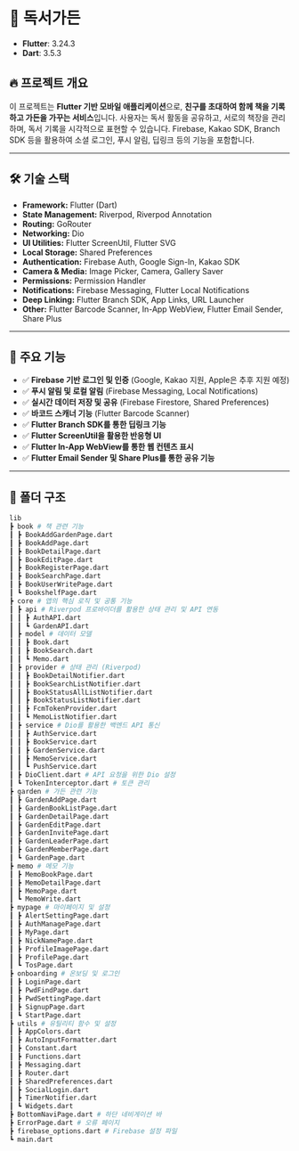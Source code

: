 # 📱 독서가든

- **Flutter**: 3.24.3
- **Dart**: 3.5.3

## 🔥 프로젝트 개요

이 프로젝트는 **Flutter 기반 모바일 애플리케이션**으로, **친구를 초대하여 함께 책을 기록하고 가든을 가꾸는 서비스**입니다.
사용자는 독서 활동을 공유하고, 서로의 책장을 관리하며, 독서 기록을 시각적으로 표현할 수 있습니다.
Firebase, Kakao SDK, Branch SDK 등을 활용하여 소셜 로그인, 푸시 알림, 딥링크 등의 기능을 포함합니다.

---

## 🛠️ 기술 스택

- **Framework:** Flutter (Dart)
- **State Management:** Riverpod, Riverpod Annotation
- **Routing:** GoRouter
- **Networking:** Dio
- **UI Utilities:** Flutter ScreenUtil, Flutter SVG
- **Local Storage:** Shared Preferences
- **Authentication:** Firebase Auth, Google Sign-In, Kakao SDK
- **Camera & Media:** Image Picker, Camera, Gallery Saver
- **Permissions:** Permission Handler
- **Notifications:** Firebase Messaging, Flutter Local Notifications
- **Deep Linking:** Flutter Branch SDK, App Links, URL Launcher
- **Other:** Flutter Barcode Scanner, In-App WebView, Flutter Email Sender, Share Plus

---

## 📌 주요 기능

- ✅ **Firebase 기반 로그인 및 인증** (Google, Kakao 지원, Apple은 추후 지원 예정)
- ✅ **푸시 알림 및 로컬 알림** (Firebase Messaging, Local Notifications)
- ✅ **실시간 데이터 저장 및 공유** (Firebase Firestore, Shared Preferences)
- ✅ **바코드 스캐너 기능** (Flutter Barcode Scanner)
- ✅ **Flutter Branch SDK를 통한 딥링크 기능**
- ✅ **Flutter ScreenUtil을 활용한 반응형 UI**
- ✅ **Flutter In-App WebView를 통한 웹 컨텐츠 표시**
- ✅ **Flutter Email Sender 및 Share Plus를 통한 공유 기능**

---

## 📂 폴더 구조

```bash
lib
┣ book # 책 관련 기능
┃ ┣ BookAddGardenPage.dart
┃ ┣ BookAddPage.dart
┃ ┣ BookDetailPage.dart
┃ ┣ BookEditPage.dart
┃ ┣ BookRegisterPage.dart
┃ ┣ BookSearchPage.dart
┃ ┣ BookUserWritePage.dart
┃ ┗ BookshelfPage.dart
┣ core # 앱의 핵심 로직 및 공통 기능
┃ ┣ api # Riverpod 프로바이더를 활용한 상태 관리 및 API 연동
┃ ┃ ┣ AuthAPI.dart
┃ ┃ ┗ GardenAPI.dart
┃ ┣ model # 데이터 모델
┃ ┃ ┣ Book.dart
┃ ┃ ┣ BookSearch.dart
┃ ┃ ┗ Memo.dart
┃ ┣ provider # 상태 관리 (Riverpod)
┃ ┃ ┣ BookDetailNotifier.dart
┃ ┃ ┣ BookSearchListNotifier.dart
┃ ┃ ┣ BookStatusAllListNotifier.dart
┃ ┃ ┣ BookStatusListNotifier.dart
┃ ┃ ┣ FcmTokenProvider.dart
┃ ┃ ┗ MemoListNotifier.dart
┃ ┣ service # Dio를 활용한 백엔드 API 통신
┃ ┃ ┣ AuthService.dart
┃ ┃ ┣ BookService.dart
┃ ┃ ┣ GardenService.dart
┃ ┃ ┣ MemoService.dart
┃ ┃ ┗ PushService.dart
┃ ┣ DioClient.dart # API 요청을 위한 Dio 설정
┃ ┗ TokenInterceptor.dart # 토큰 관리
┣ garden # 가든 관련 기능
┃ ┣ GardenAddPage.dart
┃ ┣ GardenBookListPage.dart
┃ ┣ GardenDetailPage.dart
┃ ┣ GardenEditPage.dart
┃ ┣ GardenInvitePage.dart
┃ ┣ GardenLeaderPage.dart
┃ ┣ GardenMemberPage.dart
┃ ┗ GardenPage.dart
┣ memo # 메모 기능
┃ ┣ MemoBookPage.dart
┃ ┣ MemoDetailPage.dart
┃ ┣ MemoPage.dart
┃ ┗ MemoWrite.dart
┣ mypage # 마이페이지 및 설정
┃ ┣ AlertSettingPage.dart
┃ ┣ AuthManagePage.dart
┃ ┣ MyPage.dart
┃ ┣ NickNamePage.dart
┃ ┣ ProfileImagePage.dart
┃ ┣ ProfilePage.dart
┃ ┗ TosPage.dart
┣ onboarding # 온보딩 및 로그인
┃ ┣ LoginPage.dart
┃ ┣ PwdFindPage.dart
┃ ┣ PwdSettingPage.dart
┃ ┣ SignupPage.dart
┃ ┗ StartPage.dart
┣ utils # 유틸리티 함수 및 설정
┃ ┣ AppColors.dart
┃ ┣ AutoInputFormatter.dart
┃ ┣ Constant.dart
┃ ┣ Functions.dart
┃ ┣ Messaging.dart
┃ ┣ Router.dart
┃ ┣ SharedPreferences.dart
┃ ┣ SocialLogin.dart
┃ ┣ TimerNotifier.dart
┃ ┗ Widgets.dart
┣ BottomNaviPage.dart # 하단 네비게이션 바
┣ ErrorPage.dart # 오류 페이지
┣ firebase_options.dart # Firebase 설정 파일
┗ main.dart
```
